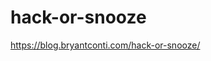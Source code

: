 # hack-or-snooze

<a href="https://blog.bryantconti.com/hack-or-snooze/">https://blog.bryantconti.com/hack-or-snooze/</a>